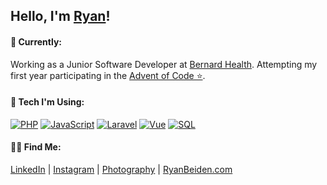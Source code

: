 ## Hello, I'm [Ryan](https://ryanbeiden.com)!

#### 🔭 Currently:
Working as a Junior Software Developer at [Bernard Health](https://www.bernardhealth.com/). Attempting my first year participating in the [Advent of Code ⭐️](https://adventofcode.com/2021).

#### 🚀 Tech I'm Using:
[![PHP](https://img.shields.io/badge/-PHP-8892bf?style=flat-square)](https://www.php.net/) [![JavaScript](https://img.shields.io/badge/-JavaScript-f0db4f?style=flat-square)](https://developer.mozilla.org/en-US/docs/Web/JavaScript) [![Laravel](https://img.shields.io/badge/-Laravel-ff2d20?style=flat-square)](https://laravel.com/) [![Vue](https://img.shields.io/badge/-Vue-41ba83?style=flat-square)](https://vuejs.org/) [![SQL](https://img.shields.io/badge/-SQL-eda719?style=flat-square)](https://en.wikipedia.org/wiki/SQL)

#### 🤙🏼 Find Me:
[LinkedIn](https://www.linkedin.com/in/ryanbeiden/) | [Instagram](https://www.instagram.com/ryanbeiden/) | [Photography](https://ryan-beiden.squarespace.com/) | [RyanBeiden.com](https://ryanbeiden.com)
